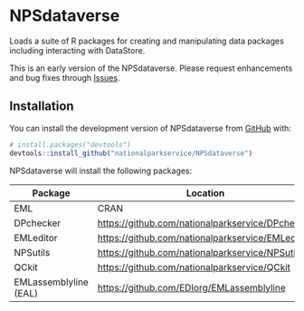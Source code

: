 
<!-- README.md is generated from README.Rmd. Please edit that file -->

# NPSdataverse

Loads a suite of R packages for creating and manipulating data packages
including interacting with DataStore.

This is an early version of the NPSdataverse. Please request
enhancements and bug fixes through
[Issues](https://github.com/nationalparkservice/NPSdataverse/issues).

## Installation

You can install the development version of NPSdataverse from
[GitHub](https://github.com/) with:

``` r
# install.packages("devtools")
devtools::install_github("nationalparkservice/NPSdataverse")
```

NPSdataverse will install the following packages:

| Package               | Location                                           |
|-----------------------|----------------------------------------------------|
| EML                   | CRAN                                               |
| DPchecker             | <https://github.com/nationalparkservice/DPchecker> |
| EMLeditor             | <https://github.com/nationalparkservice/EMLeditor> |
| NPSutils              | <https://github.com/nationalparkservice/NPSutils>  |
| QCkit                 | <https://github.com/nationalparkservice/QCkit>     |
| EMLassemblyline (EAL) | <https://github.com/EDIorg/EMLassemblyline>        |
